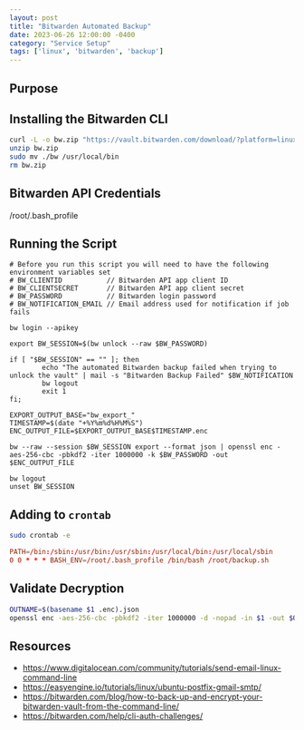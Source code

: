 ```yaml
---
layout: post
title: "Bitwarden Automated Backup"
date: 2023-06-26 12:00:00 -0400
category: "Service Setup"
tags: ['linux', 'bitwarden', 'backup']
---
```


## Purpose

## Installing the Bitwarden CLI
```bash
curl -L -o bw.zip "https://vault.bitwarden.com/download/?platform=linux&app=cli"
unzip bw.zip
sudo mv ./bw /usr/local/bin
rm bw.zip
```

## Bitwarden API Credentials

/root/.bash_profile

## Running the Script

```text
# Before you run this script you will need to have the following environment variables set
# BW_CLIENTID           // Bitwarden API app client ID
# BW_CLIENTSECRET       // Bitwarden API app client secret
# BW_PASSWORD           // Bitwarden login password
# BW_NOTIFICATION_EMAIL // Email address used for notification if job fails

bw login --apikey

export BW_SESSION=$(bw unlock --raw $BW_PASSWORD)

if [ "$BW_SESSION" == "" ]; then
        echo "The automated Bitwarden backup failed when trying to unlock the vault" | mail -s "Bitwarden Backup Failed" $BW_NOTIFICATION
        bw logout
        exit 1
fi;

EXPORT_OUTPUT_BASE="bw_export_"
TIMESTAMP=$(date "+%Y%m%d%H%M%S")
ENC_OUTPUT_FILE=$EXPORT_OUTPUT_BASE$TIMESTAMP.enc

bw --raw --session $BW_SESSION export --format json | openssl enc -aes-256-cbc -pbkdf2 -iter 1000000 -k $BW_PASSWORD -out $ENC_OUTPUT_FILE

bw logout
unset BW_SESSION
```

## Adding to `crontab`

```bash
sudo crontab -e
```

```conf
PATH=/bin:/sbin:/usr/bin:/usr/sbin:/usr/local/bin:/usr/local/sbin
0 0 * * * BASH_ENV=/root/.bash_profile /bin/bash /root/backup.sh
```

## Validate Decryption

```bash
OUTNAME=$(basename $1 .enc).json
openssl enc -aes-256-cbc -pbkdf2 -iter 1000000 -d -nopad -in $1 -out $OUTNAME
```

## Resources
- https://www.digitalocean.com/community/tutorials/send-email-linux-command-line
- https://easyengine.io/tutorials/linux/ubuntu-postfix-gmail-smtp/
- https://bitwarden.com/blog/how-to-back-up-and-encrypt-your-bitwarden-vault-from-the-command-line/
- https://bitwarden.com/help/cli-auth-challenges/